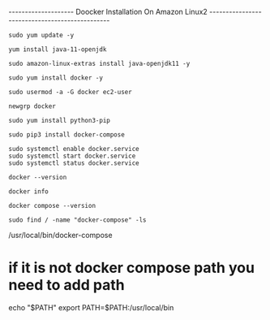 -------------------- Doocker Installation On Amazon Linux2 -----------------------------------------------
````
sudo yum update -y
````
````
yum install java-11-openjdk
````
````
sudo amazon-linux-extras install java-openjdk11 -y
````
````
sudo yum install docker -y
````
````
sudo usermod -a -G docker ec2-user
````
````
newgrp docker
````
````
sudo yum install python3-pip
````
````
sudo pip3 install docker-compose
````
````
sudo systemctl enable docker.service
sudo systemctl start docker.service
sudo systemctl status docker.service
````
````
docker --version
````
````
docker info
````
````
docker compose --version
````
````
sudo find / -name "docker-compose" -ls
````
/usr/local/bin/docker-compose

# if it is not docker compose path you need to add path
echo "$PATH"
export PATH=$PATH:/usr/local/bin
